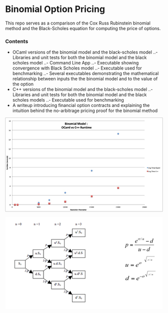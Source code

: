 # Binomial Option Pricing #

This repo serves as a comparison of the Cox Russ Rubinstein binomial method and the
Black-Scholes equation for computing the price of options.

### Contents ###
- OCaml versions of the binomial model and the black-scholes model
  ..- Libraries and unit tests for both the binomial model and the black scholes
  model
  ..- Command Line App
  ..- Executable showing convergence with Black Scholes model
  ..- Executable used for benchmarking
  ..- Several executables demonstrating the mathematical relationship between
  inputs the the binomial model and to the value of the option
- C++ versions of the binomial model and the black-scholes model
  ..- Libraries and unit tests for both the binomial model and the black scholes 
  models
  ..- Executable used for benchmarking
- A writeup introducing financial option contracts and explaining the
intuition behind the no-arbitrage pricing proof for the binomial method


![Alt text](ocaml_cpp_benchmark.jpg?raw=true "OCaml C++ Benchmark Results")

![Alt text](binomial_model_lattice.jpg?raw=true "Binomial Lattice")
